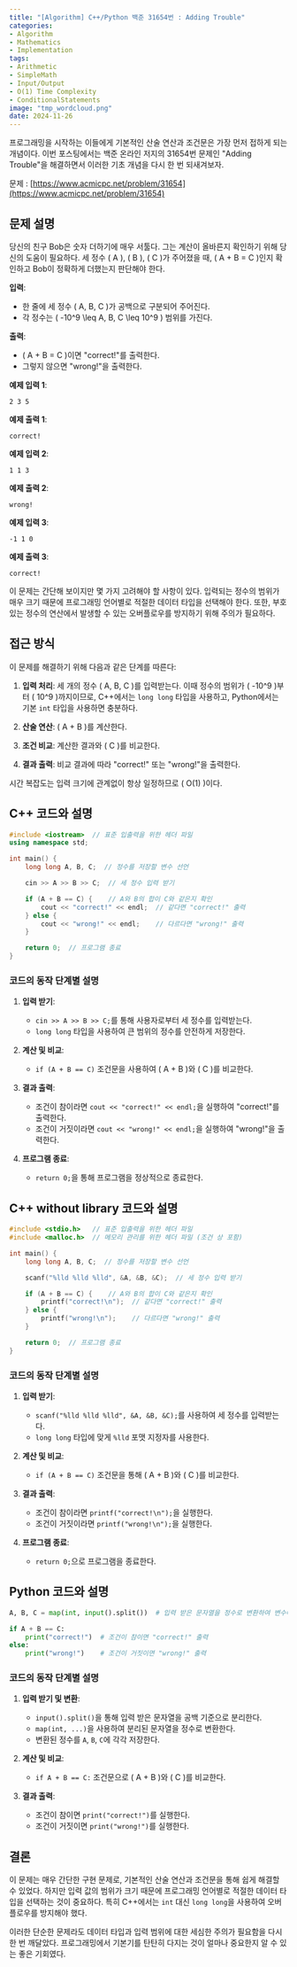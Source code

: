 ```yaml
---
title: "[Algorithm] C++/Python 백준 31654번 : Adding Trouble"
categories:
- Algorithm
- Mathematics
- Implementation
tags:
- Arithmetic
- SimpleMath
- Input/Output
- O(1) Time Complexity
- ConditionalStatements
image: "tmp_wordcloud.png"
date: 2024-11-26
---
```


프로그래밍을 시작하는 이들에게 기본적인 산술 연산과 조건문은 가장 먼저 접하게 되는 개념이다. 이번 포스팅에서는 백준 온라인 저지의 31654번 문제인 "Adding Trouble"을 해결하면서 이러한 기초 개념을 다시 한 번 되새겨보자.

문제 : [https://www.acmicpc.net/problem/31654](https://www.acmicpc.net/problem/31654)

## 문제 설명

당신의 친구 Bob은 숫자 더하기에 매우 서툴다. 그는 계산이 올바른지 확인하기 위해 당신의 도움이 필요하다. 세 정수 \( A \), \( B \), \( C \)가 주어졌을 때, \( A + B = C \)인지 확인하고 Bob이 정확하게 더했는지 판단해야 한다.

**입력**:

- 한 줄에 세 정수 \( A, B, C \)가 공백으로 구분되어 주어진다.
- 각 정수는 \( -10^9 \leq A, B, C \leq 10^9 \) 범위를 가진다.

**출력**:

- \( A + B = C \)이면 "correct!"를 출력한다.
- 그렇지 않으면 "wrong!"을 출력한다.

**예제 입력 1**:
```
2 3 5
```
**예제 출력 1**:
```
correct!
```

**예제 입력 2**:
```
1 1 3
```
**예제 출력 2**:
```
wrong!
```

**예제 입력 3**:
```
-1 1 0
```
**예제 출력 3**:
```
correct!
```

이 문제는 간단해 보이지만 몇 가지 고려해야 할 사항이 있다. 입력되는 정수의 범위가 매우 크기 때문에 프로그래밍 언어별로 적절한 데이터 타입을 선택해야 한다. 또한, 부호 있는 정수의 연산에서 발생할 수 있는 오버플로우를 방지하기 위해 주의가 필요하다.

## 접근 방식

이 문제를 해결하기 위해 다음과 같은 단계를 따른다:

1. **입력 처리**: 세 개의 정수 \( A, B, C \)를 입력받는다. 이때 정수의 범위가 \( -10^9 \)부터 \( 10^9 \)까지이므로, C++에서는 `long long` 타입을 사용하고, Python에서는 기본 `int` 타입을 사용하면 충분하다.

2. **산술 연산**: \( A + B \)를 계산한다.

3. **조건 비교**: 계산한 결과와 \( C \)를 비교한다.

4. **결과 출력**: 비교 결과에 따라 "correct!" 또는 "wrong!"을 출력한다.

시간 복잡도는 입력 크기에 관계없이 항상 일정하므로 \( O(1) \)이다.

## C++ 코드와 설명

```cpp
#include <iostream>  // 표준 입출력을 위한 헤더 파일
using namespace std;

int main() {
    long long A, B, C;  // 정수를 저장할 변수 선언

    cin >> A >> B >> C;  // 세 정수 입력 받기

    if (A + B == C) {    // A와 B의 합이 C와 같은지 확인
        cout << "correct!" << endl;  // 같다면 "correct!" 출력
    } else {
        cout << "wrong!" << endl;    // 다르다면 "wrong!" 출력
    }

    return 0;  // 프로그램 종료
}
```

### 코드의 동작 단계별 설명

1. **입력 받기**:

   - `cin >> A >> B >> C;`를 통해 사용자로부터 세 정수를 입력받는다.
   - `long long` 타입을 사용하여 큰 범위의 정수를 안전하게 저장한다.

2. **계산 및 비교**:

   - `if (A + B == C)` 조건문을 사용하여 \( A + B \)와 \( C \)를 비교한다.

3. **결과 출력**:

   - 조건이 참이라면 `cout << "correct!" << endl;`을 실행하여 "correct!"를 출력한다.
   - 조건이 거짓이라면 `cout << "wrong!" << endl;`을 실행하여 "wrong!"을 출력한다.

4. **프로그램 종료**:

   - `return 0;`을 통해 프로그램을 정상적으로 종료한다.

## C++ without library 코드와 설명

```cpp
#include <stdio.h>   // 표준 입출력을 위한 헤더 파일
#include <malloc.h>  // 메모리 관리를 위한 헤더 파일 (조건 상 포함)

int main() {
    long long A, B, C;  // 정수를 저장할 변수 선언

    scanf("%lld %lld %lld", &A, &B, &C);  // 세 정수 입력 받기

    if (A + B == C) {    // A와 B의 합이 C와 같은지 확인
        printf("correct!\n");  // 같다면 "correct!" 출력
    } else {
        printf("wrong!\n");    // 다르다면 "wrong!" 출력
    }

    return 0;  // 프로그램 종료
}
```

### 코드의 동작 단계별 설명

1. **입력 받기**:

   - `scanf("%lld %lld %lld", &A, &B, &C);`를 사용하여 세 정수를 입력받는다.
   - `long long` 타입에 맞게 `%lld` 포맷 지정자를 사용한다.

2. **계산 및 비교**:

   - `if (A + B == C)` 조건문을 통해 \( A + B \)와 \( C \)를 비교한다.

3. **결과 출력**:

   - 조건이 참이라면 `printf("correct!\n");`을 실행한다.
   - 조건이 거짓이라면 `printf("wrong!\n");`을 실행한다.

4. **프로그램 종료**:

   - `return 0;`으로 프로그램을 종료한다.

## Python 코드와 설명

```python
A, B, C = map(int, input().split())  # 입력 받은 문자열을 정수로 변환하여 변수에 저장

if A + B == C:
    print("correct!")  # 조건이 참이면 "correct!" 출력
else:
    print("wrong!")    # 조건이 거짓이면 "wrong!" 출력
```

### 코드의 동작 단계별 설명

1. **입력 받기 및 변환**:

   - `input().split()`을 통해 입력 받은 문자열을 공백 기준으로 분리한다.
   - `map(int, ...)`을 사용하여 분리된 문자열을 정수로 변환한다.
   - 변환된 정수를 `A`, `B`, `C`에 각각 저장한다.

2. **계산 및 비교**:

   - `if A + B == C:` 조건문으로 \( A + B \)와 \( C \)를 비교한다.

3. **결과 출력**:

   - 조건이 참이면 `print("correct!")`를 실행한다.
   - 조건이 거짓이면 `print("wrong!")`를 실행한다.

## 결론

이 문제는 매우 간단한 구현 문제로, 기본적인 산술 연산과 조건문을 통해 쉽게 해결할 수 있었다. 하지만 입력 값의 범위가 크기 때문에 프로그래밍 언어별로 적절한 데이터 타입을 선택하는 것이 중요하다. 특히 C++에서는 `int` 대신 `long long`을 사용하여 오버플로우를 방지해야 했다.

이러한 단순한 문제라도 데이터 타입과 입력 범위에 대한 세심한 주의가 필요함을 다시 한 번 깨달았다. 프로그래밍에서 기본기를 탄탄히 다지는 것이 얼마나 중요한지 알 수 있는 좋은 기회였다.